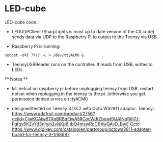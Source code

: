 # LED-cube

LED-cube code. 

* LEDUDPClient (SharpLights is most up to date version of the C# code) sends data via UDP to the Raspberry Pi to output to the Teensy via USB.

* Raspberry Pi is running:

`netcat -dkl 7777 -u > /dev/ttyACM0 & `

* TeensyUSBReader runs on the controller. It reads from USB, writes to LEDs.

** Notes **

* kill netcat on raspberry pi before unplugging teensy from USB. restart netcat when replugging in the teensy to the pi. (otherwise you get permission denied errors on ttyACM0 

* designed/tested on Teensy 3.1/3.2 with Octo WS2811 adaptor. 
Teensy: https://www.adafruit.com/product/2756?gclid=CjwKCAjw67XpBRBqEiwA5RCocWdtZbowt9jJAlNqRdj7J-Fgfqy6KZvYd3nhyb2visKp8ltbQ4mswRoC64wQAvD_BwE 
Octo: https://www.digikey.com/catalog/en/partgroup/octows2811-adapter-board-for-teensy-3-1/68687

